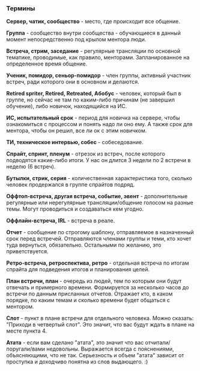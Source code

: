 ### Термины
**Сервер, чатик, сообщество** - место, где происходит все общение.

**Группа** - сообщество внутри сообщества - обучающиеся в данный момент непосредственно под крылом ментора люди.

**Встреча, стрим, заседание** - регулярные трансляции по основной тематике, проводимые, как правило, менторами. Запланированное на определенное время общение.

**Ученик, помидор, сеньор-помидор** - член группы, активный участник встреч, ради которого они в основном и делаются.

**Retired spriter, Retired, Retreated, Абобус** - человек, который был в группе, но сейчас не там по каким-либо причинам (не завершил обучение), либо новичок, находящийся на ИС.

**ИС, испытательный срок** - период для новичка на сервере, чтобы ознакомиться с процессом и понять надо ли оно ему. А также срок для ментора, чтобы он решил, все ли ок с этим новичком.

**ТИ, техническое интервью, собес** - собеседование.

**Спрайт, спринт, пленум** - отрезок из встреч, после которого подводятся какие-либо итоги. У нас он длится 3 недели по 2 встречи в неделю (6 встреч).

**Бутылки, стрик, серия** - количественная характеристика того, сколько человек продержался в группе спрайтов подряд.

**Оффтоп-встреча, другая встреча, событие, эвент** - дополнительные регулярные или нерегулярные трансляции/общение голосом
на разные темы. Могут проводиться и создаваться кем угодно.

**Оффлайн-встреча, IRL** - встреча в реале.

**Отчет** - сообщение по строгому шаблону, отправляемое в назначенный срок перед встречей. Отправляются членами группы и теми, кто хочет туда вернуться, обязательно. Остальными по желанию, это приветствуется.

**Ретро-встреча, ретроспектива, ретро** - отдельная встреча по итогам спрайта для подведения итогов и планирования целей.

**План встречи, план** - очередь из людей, тем по которым они будут отвечать и примерного времени. Формируется за несколько часов до встречи по данным присланных отчетов. Отражает кто, в каком порядке, по каким темам и сколько времени будет общаться с ментором.

**Слот** - пункт в плане встречи для отдельного человека. Можно сказать: "Приходи в четвертый слот". Это значит, что вас будут ждать в плане на месте пункта 4.

**Атата** - если вам сделано "атата", это значит что вас отчитали/поругали/вами недовольны. Выражается всегда с пояснениями, объясняющими, что не так. Серьезность и объем "атата" зависит от проступка и доходчиво понятна из слов выдающего. :)
